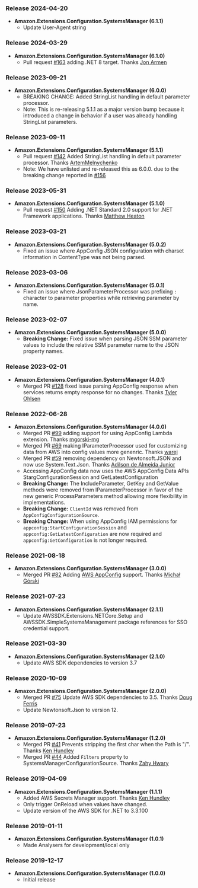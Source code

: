 ﻿### Release 2024-04-20
* **Amazon.Extensions.Configuration.SystemsManager (6.1.1)**
  * Update User-Agent string

### Release 2024-03-29
* **Amazon.Extensions.Configuration.SystemsManager (6.1.0)**
   * Pull request [#163](https://github.com/aws/aws-dotnet-extensions-configuration/pull/163) adding .NET 8 target. Thanks [Jon Armen](https://github.com/jon-armen)
   
### Release 2023-09-21
* **Amazon.Extensions.Configuration.SystemsManager (6.0.0)**
   * BREAKING CHANGE: Added StringList handling in default parameter processor.
   * Note: This is re-releasing 5.1.1 as a major version bump because it introduced a change in behavior if a user was already handling StringList parameters.

### Release 2023-09-11
* **Amazon.Extensions.Configuration.SystemsManager (5.1.1)**
   * Pull request [#142](https://github.com/aws/aws-dotnet-extensions-configuration/pull/142) Added StringList handling in default parameter processor. Thanks [ArtemMelnychenko](https://github.com/Plazmius)
   * Note: We have unlisted and re-released this as 6.0.0. due to the breaking change reported in [#156](https://github.com/aws/aws-dotnet-extensions-configuration/issues/156)

### Release 2023-05-31
* **Amazon.Extensions.Configuration.SystemsManager (5.1.0)**
   * Pull request [#150](https://github.com/aws/aws-dotnet-extensions-configuration/pull/150) Adding .NET Standard 2.0 support for .NET Framework applications. Thanks [Matthew Heaton](https://github.com/heatonmatthew)

### Release 2023-03-21
* **Amazon.Extensions.Configuration.SystemsManager (5.0.2)**
   * Fixed an issue where AppConfig JSON configuration with charset information in ContentType was not being parsed.

### Release 2023-03-06
* **Amazon.Extensions.Configuration.SystemsManager (5.0.1)**
   * Fixed an issue where JsonParameterProcessor was prefixing `:` character to parameter properties while retrieving parameter by name.

### Release 2023-02-07
* **Amazon.Extensions.Configuration.SystemsManager (5.0.0)**
   * **Breaking Change:** Fixed issue when parsing JSON SSM parameter values to include the relative SSM parameter name to the JSON property names.

### Release 2023-02-01
* **Amazon.Extensions.Configuration.SystemsManager (4.0.1)**
   * Merged PR [#128](https://github.com/aws/aws-dotnet-extensions-configuration/pull/128) fixed issue parsing AppConfig response when services returns empty response for no changes. Thanks  [Tyler Ohlsen](https://github.com/tylerohlsen)

### Release 2022-06-28
* **Amazon.Extensions.Configuration.SystemsManager (4.0.0)**
   * Merged PR [#99](https://github.com/aws/aws-dotnet-extensions-configuration/pull/99) adding support for using AppConfig Lambda extension. Thanks [mgorski-mg](https://github.com/mgorski-mg)
   * Merged PR [#69](https://github.com/aws/aws-dotnet-extensions-configuration/pull/69) making IParameterProcessor used for customizing data from AWS into config values more genenric. Thanks [warej](https://github.com/warej)   
   * Merged PR [#59](https://github.com/aws/aws-dotnet-extensions-configuration/pull/59) removing dependency on Newtonsoft.JSON and now use System.Text.Json. Thanks [Adilson de Almeida Junior](https://github.com/Adilson)
   * Accessing AppConfig data now uses the AWS AppConfig Data APIs StargConfigurationSession and GetLatestConfiguration
   * **Breaking Change:** The IncludeParameter, GetKey and GetValue methods were removed from IParameterProcessor in favor of the new generic ProcessParameters method allowing more flexibility in implementations.
   * **Breaking Change:** `ClientId` was removed from `AppConfigConfigurationSource`.
   * **Breaking Change:** When using AppConfig IAM permissions for `appconfig:StartConfigurationSession` and `appconfig:GetLatestConfiguration` are now required and `appconfig:GetConfiguration` is not longer required.



### Release 2021-08-18
* **Amazon.Extensions.Configuration.SystemsManager (3.0.0)**
    * Merged PR [#82](https://github.com/aws/aws-dotnet-extensions-configuration/pull/82) Adding [AWS AppConfig](https://docs.aws.amazon.com/appconfig/latest/userguide/what-is-appconfig.html) support. Thanks [Michał Górski](https://github.com/mgorski-mg)

### Release 2021-07-23
* **Amazon.Extensions.Configuration.SystemsManager (2.1.1)**
    * Update AWSSDK.Extensions.NETCore.Setup and AWSSDK.SimpleSystemsManagement package references for SSO credential support. 

### Release 2021-03-30
* **Amazon.Extensions.Configuration.SystemsManager (2.1.0)**
    * Update AWS SDK dependencies to version 3.7

### Release 2020-10-09
* **Amazon.Extensions.Configuration.SystemsManager (2.0.0)**
    * Merged PR [#75](https://github.com/aws/aws-dotnet-extensions-configuration/pull/75) Update AWS SDK dependencies to 3.5. Thanks [Doug Ferris](https://github.com/doug-ferris)
    * Update Newtonsoft.Json to version 12.

### Release 2019-07-23
* **Amazon.Extensions.Configuration.SystemsManager (1.2.0)**
    * Merged PR [#41](https://github.com/aws/aws-dotnet-extensions-configuration/pull/41) Prevents stripping the first char when the Path is "/". Thanks [Ken Hundley](https://github.com/KenHundley)
    * Merged PR [#44](https://github.com/aws/aws-dotnet-extensions-configuration/pull/44) Added `Filters` property to SystemsManagerConfigurationSource. Thanks [Zahy Hwary](https://github.com/zahycs)

### Release 2019-04-09
* **Amazon.Extensions.Configuration.SystemsManager (1.1.1)**
    * Added AWS Secrets Manager support. Thanks [Ken Hundley](https://github.com/KenHundley)
    * Only trigger OnReload when values have changed.
    * Update version of the AWS SDK for .NET to 3.3.100

### Release 2019-01-11
* **Amazon.Extensions.Configuration.SystemsManager (1.0.1)**
  * Made Analysers for development/local only


### Release 2019-12-17
* **Amazon.Extensions.Configuration.SystemsManager (1.0.0)**
  * Initial release
